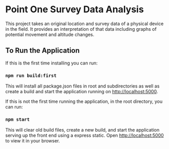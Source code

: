 # Point One Survey Data Analysis
This project takes an original location and survey data of a physical device in the field. It provides an interpretation of that data including graphs of potential movement and altitude changes.

## To Run the Application

If this is the first time installing you can run:

### `npm run build:first`

This will install all package.json files in root and subdirectories as well as create a build and start the application running on [http://localhost:5000](http://localhost:5000).


If this is not the first time running the application, in the root directory, you can run:

### `npm start`

This will clear old build files, create a new build, and start the application serving up the front end using a express static. 
Open [http://localhost:5000](http://localhost:5000) to view it in your browser.

